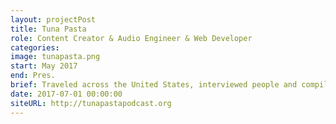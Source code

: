 ```yaml
---
layout: projectPost
title: Tuna Pasta
role: Content Creator & Audio Engineer & Web Developer
categories:
image: tunapasta.png
start: May 2017
end: Pres.
brief: Traveled across the United States, interviewed people and compiled stories into a serialized podcast.
date: 2017-07-01 00:00:00
siteURL: http://tunapastapodcast.org
---
```

